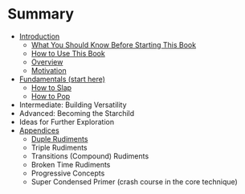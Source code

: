# Summary

* [Introduction](README.md)
  * [What You Should Know Before Starting This Book](who-this-book-is-for.md)
  * [How to Use This Book](how-to-use-this-book.md)
  * [Overview](overview.md)
  * [Motivation](motivation.md)
* [Fundamentals \(start here\)](fundamentals-start-here.md)
  * [How to Slap](fundamentals-start-here/how-to-slap.md)
  * [How to Pop](fundamentals-start-here/how-to-pop.md)
* Intermediate: Building Versatility
* Advanced: Becoming the Starchild
* Ideas for Further Exploration
* [Appendices](appendices.md)
  * [Duple Rudiments](appendices/basic-rudiments.md)
  * Triple Rudiments
  * Transitions \(Compound\) Rudiments
  * Broken Time Rudiments
  * Progressive Concepts
  * Super Condensed Primer \(crash course in the core technique\)

